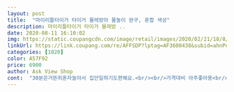 ```yaml
---
layout: post 
title:  "마이리틀타이거 타이거 물레방아 물놀이 완구, 혼합 색상" 
description: 마이리틀타이거 타이거 물레방 ..
date: 2020-08-11 16:10:02 
img: https://static.coupangcdn.com/image/retail/images/2020/02/21/18/8/e7524edd-9b95-4715-b472-59e44328986f.jpg 
linkUrl: https://link.coupang.com/re/AFFSDP?lptag=AF3600438&subid=ahnPublicAsk&pageKey=1313374787&itemId=2330973620&vendorItemId=70327527537&traceid=V0-113-ac58f9b710f16caa 
categories: [1020] 
color: A57F92 
price: 6900 
author: Ask View Shop 
cont:  "30분은거뜬히혼자놀아서 집안일하기도편해요.<br/><br/>가격대비 아주좋아용<br/>가격도 저렴하고 날카로운 부분도 없어서 만족해요<br/>가성비가 좋네요<br/>가성비는 좋지만 튼튼한 느낌은 역시 아닙니다<br/>그대접어서 세탁기에넣고 비닐제거후 세재넣고 슁돌리면끝입니다!<br/>더운날 코로나때문에 실내수영장갈수없어서 아쉽지만 물좋아하는아이라 집에서 이것저것 물놀이용품사서 놀아주는중이에요.<br/><br/>몸에뿌려주면 간지러운가봐요<br/>물레방아가엄청빨리휙휙돌아가지요<br/>물로 물레방아 돌리고, 촉감놀이시 콩을 붓기도 하는 등 놀아주기 괜찮네요.<br/><br/>물뿌리게에물을담아서 쪼르륵따르면 여러개로물이나오니 신기하고<br/>물을 워낙 좋아하는 아기라서 장난감이 딱히 필요하진 않지만<br/>설거지하러갈때 다른물놀이장난감꺼내서 거실에서놀게해주면<br/>시선을 잡아 두고 비누칠 등 하려고 구매했어요<br/>신박한물놀이장난감<br/>아기가 목욕 하는걸 좋아하는데 마땅히 목욕 장난감이 없어서 구매했는데 아기가 정말 잘 가지고 노네요<br/>오늘은 촉감놀이 해줬는데 재밌어 하네요<br/>오래잘가지고노는덕에 욕조에서 샤워시킬때도편리하구요<br/>욕조에서나거실에서나물놀이에푹빠져있는14개월아기네입니다.<br/><br/>유용하게 잘 쓸것 같아요<br/>일회용식당테이블비닐을깔고 주변에수건으로막아주면<br/>치울때번거롭지않게하기위해<br/>친구한테도 추천했어요<br/>" 
---
```

